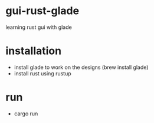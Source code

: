 # gui-rust-glade
learning rust gui with glade

# installation

- install glade to work on the designs (brew install glade)
- install rust using rustup

# run

- cargo run

